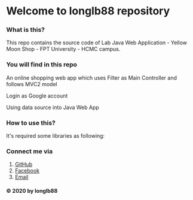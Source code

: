 # Welcome to longlb88 repository

### What is this?
This repo contains the source code of Lab Java Web Application - Yellow Moon Shop - FPT University - HCMC campus.

### You will find in this repo
An online shopping web app which uses Filter as Main Controller and follows MVC2 model

Login as Google account

Using data source into Java Web App

### How to use this?
It's required some libraries as following:

### Connect me via
1. [GitHub](https://github.com/longlb88)
2. [Facebook](https://www.facebook.com/long.2ws/)
3. [Email](mailto:longlebao2000@gmail.com)

#### © 2020 by longlb88
